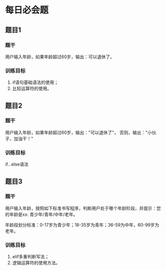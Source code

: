 # 每日必会题

## 题目1 

### 题干

用户输入年龄，如果年龄超过60岁，输出：可以退休了。

### 训练目标

1. if语句基础语法的使用；
2. 比较运算符的使用。

## 题目2

### 题干

用户输入年龄，如果年龄超过60岁，输出："可以退休了"， 否则，输出："小伙子，加油干！"

### 训练目标

if…else语法

## 题目3 

### 题干

用户输入年龄，按照如下标准书写程序，判断用户处于哪个年龄阶段，并提示：您的年龄是xx: 青少年/青年/中年/老年。

年龄段划分标准：0-17岁为青少年；18-35岁为青年；36-59为中年，60-99岁为老年。

### 训练目标

1. elif多重判断写法；
2. 逻辑运算符的使用方法。

